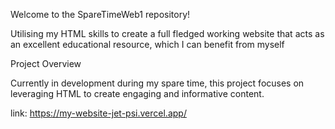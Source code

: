 Welcome to the SpareTimeWeb1 repository!


Utilising my HTML skills to create a full fledged working website that acts as an excellent educational resource, which I can benefit from myself

Project Overview


Currently in development during my spare time, this project focuses on leveraging HTML to create engaging and informative content.

link: https://my-website-jet-psi.vercel.app/

